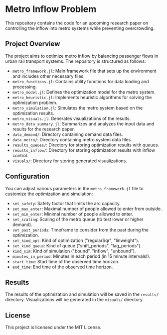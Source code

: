 # Metro Inflow Problem

This repository contains the code for an upcoming research paper on controlling the inflow into metro systems while preventing overcrowding.

## Project Overview

The project aims to optimize metro inflow by balancing passenger flows in urban rail transport systems.
The repository is structured as follows:

- `metro_framework.jl`: Main framework file that sets up the environment and includes other necessary files.
- `metro_functions.jl`: Contains utility functions for data loading and processing.
- `metro_model.jl`: Defines the optimization model for the metro system.
- `metro_heuristic.jl`: Implements heuristic algorithms for solving the optimization problem.
- `metro_simulation.jl`: Simulates the metro system based on the optimization results.
- `metro_visuals.jl`: Generates visualizations of the results.
- `metro_data_summary.jl`: Summarizes and analyzes the input data and results for the research paper.
- `data_demand/`: Directory containing demand data files.
- `data_metro/`: Directory containing metro system data files.
- `results_queues/`: Directory for storing optimization results with queues.
- `results_inflow/`: Directory for storing optimization results with inflow control.
- `visuals/`: Directory for storing generated visualizations.

## Configuration

You can adjust various parameters in the `metro_framework.jl` file to customize the optimization and simulation:

- `set_safety`: Safety factor that limits the arc capacity.
- `set_max_enter`: Maximal number of people allowed to enter from outside.
- `set_min_enter`: Minimal number of people allowed to enter.
- `set_scaling`: Scaling of the metro queue (to test lower or higher demand).
- `set_past_periods`: Timeframe to consider from the past during the optimization.
- `set_kind_opt`: Kind of optimization ("regularSqr", "linweight").
- `set_kind_queue`: Kind of queue ("shift_periods", "lag_periods").
- `kind_sim`: Kind of simulation ("bound", "inflow", "unbound").
- `minutes_in_period`: Minutes in each period (in 15 minute intervals!).
- `start_time`: Start time of the observed time horizon.
- `end_time`: End time of the observed time horizon.


## Results

The results of the optimization and simulation will be saved in the `results/` directory. 
Visualizations will be generated in the `visuals/` directory.

## License

This project is licensed under the MIT License.


